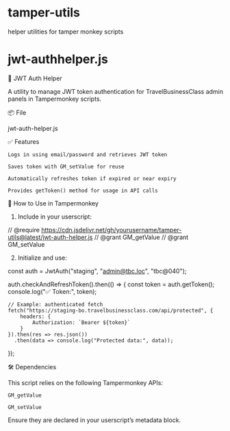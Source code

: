 # tamper-utils
helper utilities for tamper monkey scripts

# jwt-authhelper.js

🔐 JWT Auth Helper

A utility to manage JWT token authentication for TravelBusinessClass admin panels in Tampermonkey scripts.

📦 File

jwt-auth-helper.js

✅ Features

    Logs in using email/password and retrieves JWT token

    Saves token with GM_setValue for reuse

    Automatically refreshes token if expired or near expiry

    Provides getToken() method for usage in API calls

🚀 How to Use in Tampermonkey

1. Include in your userscript:

// @require https://cdn.jsdelivr.net/gh/yourusername/tamper-utils@latest/jwt-auth-helper.js
// @grant   GM_getValue
// @grant   GM_setValue

2. Initialize and use:

const auth = JwtAuth("staging", "admin@tbc.loc", "tbc@040");

auth.checkAndRefreshToken().then(() => {
    const token = auth.getToken();
    console.log("✅ Token:", token);
    
    // Example: authenticated fetch
    fetch("https://staging-bo.travelbusinessclass.com/api/protected", {
        headers: {
            Authorization: `Bearer ${token}`
        }
    }).then(res => res.json())
      .then(data => console.log("Protected data:", data));
});

🛠 Dependencies

This script relies on the following Tampermonkey APIs:

    GM_getValue

    GM_setValue

Ensure they are declared in your userscript’s metadata block.
